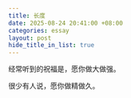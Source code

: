```yaml
---
title: 长度
date: 2025-08-24 20:41:00 +08:00
categories: essay
layout: post
hide_title_in_list: true
---
```

经常听到的祝福是，愿你做大做强。

很少有人说，愿你做精做久。

